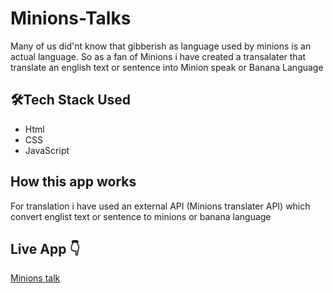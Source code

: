 # Minions-Talks
Many of us did'nt know that gibberish as language used by minions is an actual language. So as a fan of Minions i have created a transalater that translate an english text or sentence into Minion speak or Banana Language

## 🛠Tech Stack Used
- Html
- CSS
- JavaScript

## How this app works
For translation i have used an external API (Minions translater API) which convert englist text or sentence to minions or banana language

## Live App 👇
[Minions talk](https://miniontalks-mt.netlify.app/)
